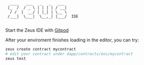 ```            
  ____   ___   _   _   ___ 
 |_  /  / _ \ | | | | / __|
  / /  |  __/ | |_| | \__ \
 /___|  \___|  \__,_| |___/  IDE
            
```

Start the Zeus IDE with [Gitpod](https://gitpod.io/#https://github.com/eoscryptodev/zeus-ide)


After your enviroment finishes loading in the editor, you can try:
```bash
zeus create contract mycontract
# edit your contract under dapp/contracts/eos/mycontract
zeus test
```
